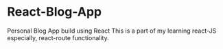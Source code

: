 # React-Blog-App
Personal Blog App build using React
This is a part of my learning react-JS especially, react-route functionality.
